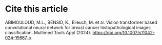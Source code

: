 # Cite this article

ABIMOULOUD, M.L., BENSID, K., Elleuch, M. et al. Vision transformer based convolutional neural network for breast cancer histopathological images classification. Multimed Tools Appl (2024). https://doi.org/10.1007/s11042-024-19667-x
